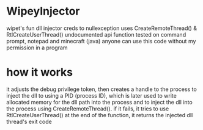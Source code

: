 # WipeyInjector
wipet's fun dll injector
creds to nullexception
uses CreateRemoteThread() & RtlCreateUserThread() undocumented api function
tested on command prompt, notepad and minecraft (java)
anyone can use this code without my permission in a program

# how it works
it adjusts the debug privilege token, then creates a handle to the process to inject the dll to using a PID (process ID),
which is later used to write allocated memory for the dll path into the process and to inject the dll into the process
using CreateRemoteThread(). if it fails, it tries to use RtlCreateUserThread()
at the end of the function, it returns the injected dll thread's exit code

